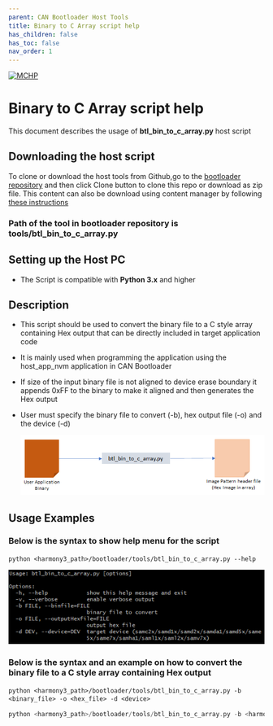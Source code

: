```yaml
---
parent: CAN Bootloader Host Tools
title: Binary to C Array script help
has_children: false
has_toc: false
nav_order: 1
---
```


[![MCHP](https://www.microchip.com/ResourcePackages/Microchip/assets/dist/images/logo.png)](https://www.microchip.com)

# Binary to C Array script help

This document describes the usage of **btl_bin_to_c_array.py** host script

## Downloading the host script

To clone or download the host tools from Github,go to the [bootloader repository](https://github.com/Microchip-MPLAB-Harmony/bootloader) and then click Clone button to clone this repo or download as zip file. This content can also be download using content manager by following [these instructions](https://github.com/Microchip-MPLAB-Harmony/contentmanager/wiki)

### Path of the tool in bootloader repository is **tools/btl_bin_to_c_array.py**

## Setting up the Host PC

- The Script is compatible with **Python 3.x** and higher

## Description

- This script should be used to convert the binary file to a C style array containing Hex output that can be directly included in target application code

- It is mainly used when programming the application using the host_app_nvm application in CAN Bootloader
- If size of the input binary file is not aligned to device erase boundary it appends 0xFF to the binary to make it aligned and then generates the Hex output

- User must specify the binary file to convert (-b), hex output file (-o) and the device (-d)

    <p align="center">
        <img src = "./images/btl_bin_to_c_array.png"/>
    </p>

## Usage Examples

### Below is the syntax to show help menu for the script

```
python <harmony3_path>/bootloader/tools/btl_bin_to_c_array.py --help
```

<p align="center">
    <img src = "./images/btl_bin_to_c_array_help_menu.png"/>
</p>

### Below is the syntax and an example on how to convert the binary file to a C style array containing Hex output
```
python <harmony3_path>/bootloader/tools/btl_bin_to_c_array.py -b <binary_file> -o <hex_file> -d <device>
```

```c
python <harmony3_path>/bootloader/tools/btl_bin_to_c_array.py -b <harmony3_path>/bootloader_apps_can/apps/can_bootloader/test_app/firmware/sam_d20_xpro.X/dist/sam_d20_xpro/production/sam_d20_xpro.X.production.bin -o <harmony3_path>/bootloader_apps_can/apps/can_bootloader/host_app_nvm/firmware/src/test_app_images/image_pattern_hex_sam_d20_xpro.h -d samd2x
```